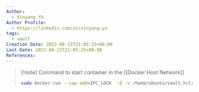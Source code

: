 ```yaml
---
Author:
  - Xinyang YU
Author Profile:
  - https://linkedin.com/in/xinyang-yu
tags:
  - vault
Creation Date: 2023-08-23T21:05:25+08:00
Last Date: 2023-08-23T21:05:25+08:00
References:
---
```

>[!note] Command to start container in the [[Docker Host Network]]
>```bash
>sudo docker run --cap-add=IPC_LOCK  -d -v /home/ubuntu/vault.hcl:/vault/config/vault.hcl --network host hashicorp/vault server
>```